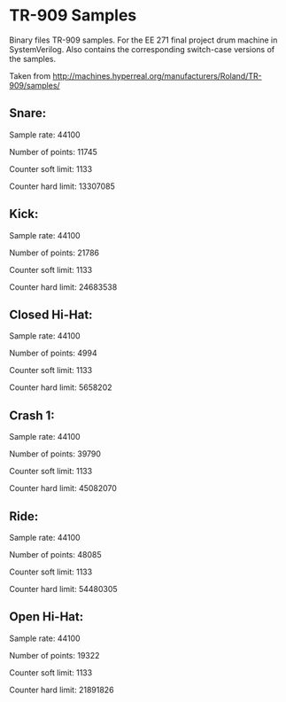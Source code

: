 # TR-909 Samples
Binary files TR-909 samples.  For the EE 271 final project drum machine in SystemVerilog.  Also contains the corresponding switch-case versions of the samples.

Taken from http://machines.hyperreal.org/manufacturers/Roland/TR-909/samples/

## Snare: 
Sample rate: 44100

Number of points: 11745

Counter soft limit: 1133

Counter hard limit: 13307085

## Kick:
Sample rate: 44100

Number of points: 21786

Counter soft limit: 1133

Counter hard limit: 24683538

## Closed Hi-Hat:
Sample rate: 44100

Number of points: 4994

Counter soft limit: 1133

Counter hard limit: 5658202

## Crash 1:
Sample rate: 44100

Number of points: 39790

Counter soft limit: 1133

Counter hard limit: 45082070

## Ride:
Sample rate: 44100

Number of points: 48085

Counter soft limit: 1133

Counter hard limit: 54480305

## Open Hi-Hat:
Sample rate: 44100

Number of points: 19322

Counter soft limit: 1133

Counter hard limit: 21891826

